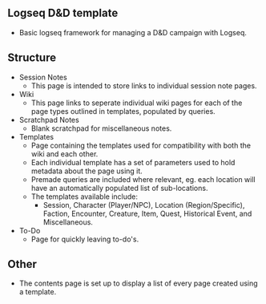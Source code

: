 ## Logseq D&D template
- Basic logseq framework for managing a D&amp;D campaign with Logseq.

## Structure
- Session Notes
  - This page is intended to store links to individual session note pages.
- Wiki
  - This page links to seperate individual wiki pages for each of the page types outlined in templates, populated by queries.
- Scratchpad Notes
  - Blank scratchpad for miscellaneous notes.
- Templates
  - Page containing the templates used for compatibility with both the wiki and each other.
  - Each individual template has a set of parameters used to hold metadata about the page using it.
  - Premade queries are included where relevant, eg. each location will have an automatically populated list of sub-locations.
  - The templates available include:
    - Session, Character (Player/NPC), Location (Region/Specific), Faction, Encounter, Creature, Item, Quest, Historical Event, and Miscellaneous.
- To-Do
  - Page for quickly leaving to-do's.

## Other
- The contents page is set up to display a list of every page created using a template.
